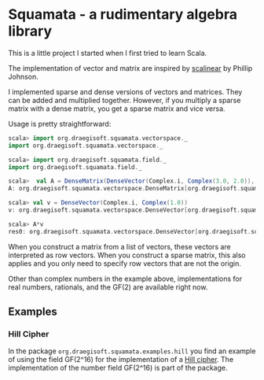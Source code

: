 # Squamata - a rudimentary algebra library

This is a little project I started when I first tried to learn Scala. 

The implementation of vector and matrix are inspired by [scalinear](http://letstalkdata.com/2015/07/introduction-scalinear-0-1-a-simple-linear-algebra-library-for-scala/) by Phillip Johnson.

I implemented sparse and dense versions of vectors and matrices. They can be added and multiplied together. However,
if you multiply a sparse matrix with a dense matrix, you get a sparse matrix and vice versa.

Usage is pretty straightforward:
```scala
scala> import org.draegisoft.squamata.vectorspace._
import org.draegisoft.squamata.vectorspace._

scala> import org.draegisoft.squamata.field._
import org.draegisoft.squamata.field._

scala>  val A = DenseMatrix(DenseVector(Complex.i, Complex(3.0, 2.0)), DenseVector(Complex(1.0,1.0), Complex(0.0)))
A: org.draegisoft.squamata.vectorspace.DenseMatrix[org.draegisoft.squamata.field.Complex] = [[i, 3.0+2.0*i], [1.0+1.0*i, 0.0]]

scala> val v = DenseVector(Complex.i, Complex(1.0))
v: org.draegisoft.squamata.vectorspace.DenseVector[org.draegisoft.squamata.field.Complex] = [i, 1.0]

scala> A*v
res0: org.draegisoft.squamata.vectorspace.DenseVector[org.draegisoft.squamata.field.Complex] = [2.0+2.0*i, -1.0+1.0*i]
```
When you construct a matrix from a list of vectors, these vectors are interpreted as row vectors. 
When you construct a sparse matrix, this also applies and you only need to specify row vectors that are not the origin.

Other than complex numbers in the example above, implementations for real numbers, rationals, and the GF(2) 
are available right now.

## Examples
### Hill Cipher
In the package `org.draegisoft.squamata.examples.hill` you find an example of using 
the field GF(2^16) for the implementation of a [Hill cipher](https://en.wikipedia.org/wiki/Hill_cipher).
The implementation of the number field GF(2^16) is part of the package.
